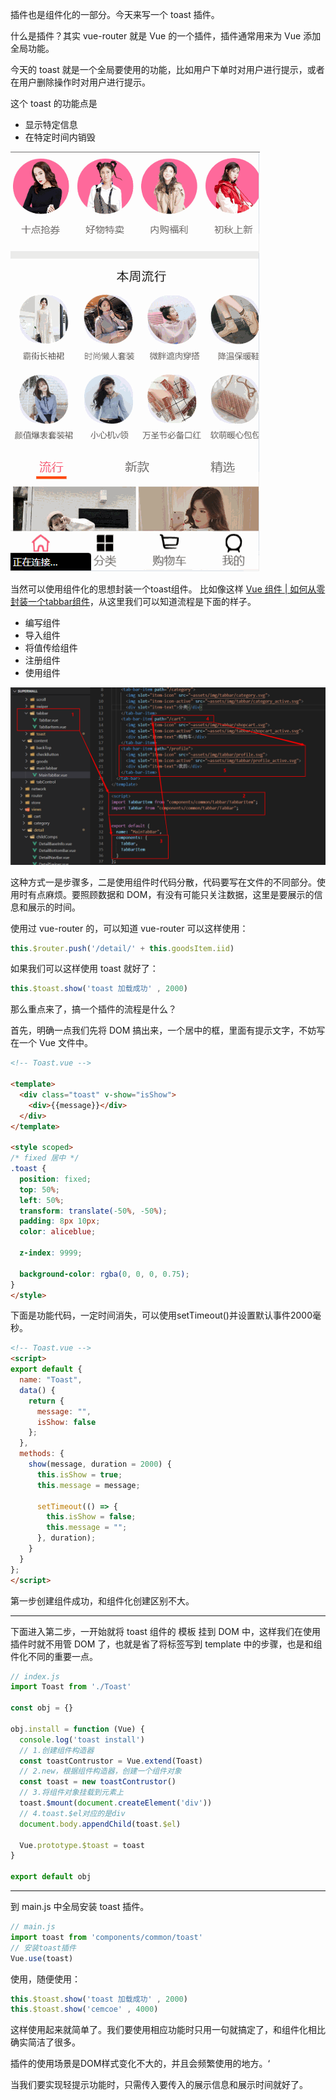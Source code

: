 插件也是组件化的一部分。今天来写一个 toast 插件。

什么是插件？其实 vue-router 就是 Vue 的一个插件，插件通常用来为 Vue 添加全局功能。

今天的 toast 就是一个全局要使用的功能，比如用户下单时对用户进行提示，或者在用户删除操作时对用户进行提示。

这个 toast 的功能点是
- 显示特定信息
- 在特定时间内销毁

![demo](./demo.gif)

当然可以使用组件化的思想封装一个toast组件。
比如像这样 [Vue 组件 | 如何从零封装一个tabbar组件](https://www.jianshu.com/p/f51ebf976dda)，从这里我们可以知道流程是下面的样子。

- 编写组件
- 导入组件
- 将值传给组件
- 注册组件
- 使用组件

![分散](./code.png)

这种方式一是步骤多，二是使用组件时代码分散，代码要写在文件的不同部分。使用时有点麻烦。要照顾数据和 DOM，有没有可能只关注数据，这里是要展示的信息和展示的时间。

使用过 vue-router 的，可以知道 vue-router 可以这样使用：
```js
this.$router.push('/detail/' + this.goodsItem.iid)
```

如果我们可以这样使用 toast 就好了：
```js
this.$toast.show('toast 加载成功' , 2000)
```

那么重点来了，搞一个插件的流程是什么？

首先，明确一点我们先将 DOM 搞出来，一个居中的框，里面有提示文字，不妨写在一个 Vue 文件中。

```html
<!-- Toast.vue -->

<template>
  <div class="toast" v-show="isShow">
    <div>{{message}}</div>
  </div>
</template>

<style scoped>
/* fixed 居中 */
.toast {
  position: fixed;
  top: 50%;
  left: 50%;
  transform: translate(-50%, -50%);
  padding: 8px 10px;
  color: aliceblue;

  z-index: 9999;

  background-color: rgba(0, 0, 0, 0.75);
}
</style>
```

下面是功能代码，一定时间消失，可以使用setTimeout()并设置默认事件2000毫秒。
```html
<!-- Toast.vue -->
<script>
export default {
  name: "Toast",
  data() {
    return {
      message: "",
      isShow: false
    };
  },
  methods: {
    show(message, duration = 2000) {
      this.isShow = true;
      this.message = message;

      setTimeout(() => {
        this.isShow = false;
        this.message = "";
      }, duration);
    }
  }
};
</script>
```

第一步创建组件成功，和组件化创建区别不大。

---

下面进入第二步，一开始就将 toast 组件的 模板 挂到 DOM 中，这样我们在使用插件时就不用管 DOM 了，也就是省了将标签写到 template 中的步骤，也是和组件化不同的重要一点。

```js
// index.js
import Toast from './Toast'

const obj = {}

obj.install = function (Vue) {
  console.log('toast install')
  // 1.创建组件构造器
  const toastContrustor = Vue.extend(Toast)
  // 2.new，根据组件构造器，创建一个组件对象
  const toast = new toastContrustor()
  // 3.将组件对象挂载到元素上
  toast.$mount(document.createElement('div'))
  // 4.toast.$el对应的是div
  document.body.appendChild(toast.$el)

  Vue.prototype.$toast = toast
}

export default obj
```

---

到 main.js 中全局安装 toast 插件。
```js
// main.js
import toast from 'components/common/toast'
// 安装toast插件
Vue.use(toast)
```


使用，随便使用：
```js
this.$toast.show('toast 加载成功' , 2000)
this.$toast.show('cemcoe' , 4000)
```

这样使用起来就简单了。我们要使用相应功能时只用一句就搞定了，和组件化相比确实简洁了很多。

插件的使用场景是DOM样式变化不大的，并且会频繁使用的地方。‘


当我们要实现轻提示功能时，只需传入要传入的展示信息和展示时间就好了。


